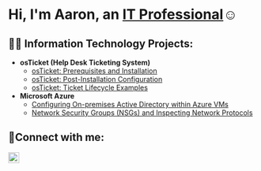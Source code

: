 <h1>Hi, I'm Aaron, an <a href="https://linkedin.com/in/Josh">IT Professional</a>☺</h1>

<h2>👨‍💻 Information Technology Projects:</h2>

- <b>osTicket (Help Desk Ticketing System)</b>
  - [osTicket: Prerequisites and Installation](https://github.com/AaronGuajardo2/osticket-prereqs)
  - [osTicket: Post-Installation Configuration](https://github.com/AaronGuajardo2/oS-ticket-Post-Install-Config)
  - [osTicket: Ticket Lifecycle Examples](https://github.com/AaronGuajardo2/Ticket-LifeCycle)
- <b>Microsoft Azure</b>
  - [Configuring On-premises Active Directory within Azure VMs](https://github.com/AaronGuajardo2/Configuring-Active-Directory)
  - [Network Security Groups (NSGs) and Inspecting Network Protocols](https://github.com/AaronGuajardo2/Azure-Network-Protocols)

<h2>🤳Connect with me:</h2>

[<img align="left" alt="Josh | LinkedIn" width="22px" src="https://cdn.jsdelivr.net/npm/simple-icons@v3/icons/linkedin.svg" />][linkedin]

[linkedin]: https://www.linkedin.com/in/guajardo-aaron2/

